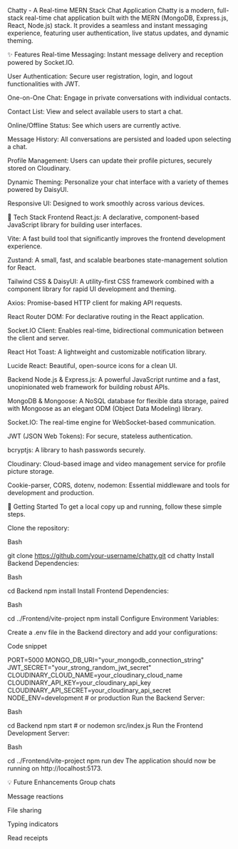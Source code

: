 Chatty - A Real-time MERN Stack Chat Application
Chatty is a modern, full-stack real-time chat application built with the MERN (MongoDB, Express.js, React, Node.js) stack. It provides a seamless and instant messaging experience, featuring user authentication, live status updates, and dynamic theming.

✨ Features
Real-time Messaging: Instant message delivery and reception powered by Socket.IO.

User Authentication: Secure user registration, login, and logout functionalities with JWT.

One-on-One Chat: Engage in private conversations with individual contacts.

Contact List: View and select available users to start a chat.

Online/Offline Status: See which users are currently active.

Message History: All conversations are persisted and loaded upon selecting a chat.

Profile Management: Users can update their profile pictures, securely stored on Cloudinary.

Dynamic Theming: Personalize your chat interface with a variety of themes powered by DaisyUI.

Responsive UI: Designed to work smoothly across various devices.

🚀 Tech Stack
Frontend
React.js: A declarative, component-based JavaScript library for building user interfaces.

Vite: A fast build tool that significantly improves the frontend development experience.

Zustand: A small, fast, and scalable bearbones state-management solution for React.

Tailwind CSS & DaisyUI: A utility-first CSS framework combined with a component library for rapid UI development and theming.

Axios: Promise-based HTTP client for making API requests.

React Router DOM: For declarative routing in the React application.

Socket.IO Client: Enables real-time, bidirectional communication between the client and server.

React Hot Toast: A lightweight and customizable notification library.

Lucide React: Beautiful, open-source icons for a clean UI.

Backend
Node.js & Express.js: A powerful JavaScript runtime and a fast, unopinionated web framework for building robust APIs.

MongoDB & Mongoose: A NoSQL database for flexible data storage, paired with Mongoose as an elegant ODM (Object Data Modeling) library.

Socket.IO: The real-time engine for WebSocket-based communication.

JWT (JSON Web Tokens): For secure, stateless authentication.

bcryptjs: A library to hash passwords securely.

Cloudinary: Cloud-based image and video management service for profile picture storage.

Cookie-parser, CORS, dotenv, nodemon: Essential middleware and tools for development and production.

🏁 Getting Started
To get a local copy up and running, follow these simple steps.

Clone the repository:

Bash

git clone https://github.com/your-username/chatty.git
cd chatty
Install Backend Dependencies:

Bash

cd Backend
npm install
Install Frontend Dependencies:

Bash

cd ../Frontend/vite-project
npm install
Configure Environment Variables:

Create a .env file in the Backend directory and add your configurations:

Code snippet

PORT=5000
MONGO_DB_URI="your_mongodb_connection_string"
JWT_SECRET="your_strong_random_jwt_secret"
CLOUDINARY_CLOUD_NAME=your_cloudinary_cloud_name
CLOUDINARY_API_KEY=your_cloudinary_api_key
CLOUDINARY_API_SECRET=your_cloudinary_api_secret
NODE_ENV=development # or production
Run the Backend Server:

Bash

cd Backend
npm start # or nodemon src/index.js
Run the Frontend Development Server:

Bash

cd ../Frontend/vite-project
npm run dev
The application should now be running on http://localhost:5173.

💡 Future Enhancements
Group chats

Message reactions

File sharing

Typing indicators

Read receipts
